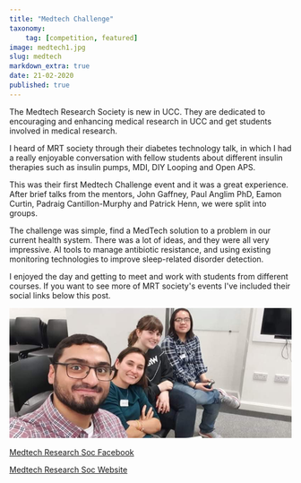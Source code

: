 ```yaml
---
title: "Medtech Challenge"
taxonomy:
    tag: [competition, featured]
image: medtech1.jpg
slug: medtech
markdown_extra: true
date: 21-02-2020
published: true
---
```


The Medtech Research Society is new in UCC. They are dedicated to encouraging and enhancing medical research in UCC and get students involved in medical research.

I heard of MRT society through their diabetes technology talk, in which I had a really enjoyable conversation with fellow students about different insulin therapies such as insulin pumps, MDI, DIY Looping and Open APS.

This was their first Medtech Challenge event and it was a great experience. After brief talks from the mentors, John Gaffney, Paul Anglim PhD, Eamon Curtin, Padraig Cantillon-Murphy and Patrick Henn, we were split into groups.

The challenge was simple, find a MedTech solution to a problem in our current health system. There was a lot of ideas, and they were all very impressive. AI tools to manage antibiotic resistance, and using existing monitoring technologies to improve sleep-related disorder detection.

I enjoyed the day and getting to meet and work with students from different courses. If you want to see more of MRT society's events I've included their social links below this post.

![My Medtech Challenge Team](/user/pages/blog/21-02-20-medtech-challenge/medtech2.jpg "My Medtech Challenge Team")

[Medtech Research Soc Facebook](https://www.facebook.com/UCC-Medical-Research-and-Technology-Society-100656064650542/)

[Medtech Research Soc Website](https://uccmrt.wordpress.com)

